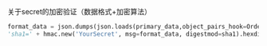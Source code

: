 关于secret的加密验证（数据格式+加密算法）
```python
format_data = json.dumps(json.loads(primary_data,object_pairs_hook=OrderedDict),separators=(',',':'),ensure_ascii=False)
'sha1=' + hmac.new('YourSecret', msg=format_data, digestmod=sha1).hexdigest()
```
